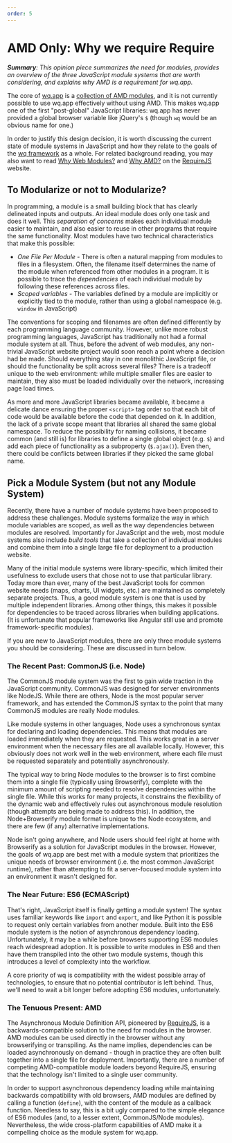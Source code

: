 ```yaml
---
order: 5
---
```


AMD Only: Why we require Require
================================

_**Summary**: This opinion piece summarizes the need for modules, provides an overview of the three JavaScript module systems that are worth considering, and explains why AMD is a requirement for wq.app._

The core of [wq.app] is a [collection of AMD modules], and it is not currently possible to use wq.app effectively without using AMD.  This makes wq.app one of the first "post-global" JavaScript libraries: wq.app has never provided a global browser variable like jQuery's `$` (though `wq` would be an obvious name for one.)

In order to justify this design decision, it is worth discussing the current state of module systems in JavaScript and how they relate to the goals of the [wq framework] as a whole.  For related background reading, you may also want to read [Why Web Modules?] and [Why AMD?] on the [RequireJS] website.

## To Modularize or not to Modularize?
In programming, a module is a small building block that has clearly delineated inputs and outputs.  An ideal module does only one task and does it well.  This *separation of concerns* makes each individual module easier to maintain, and also easier to reuse in other programs that require the same functionality.  Most modules have two technical characteristics that make this possible:

 * *One File Per Module* - There is often a natural mapping from modules to files in a filesystem.  Often, the filename itself determines the name of the module when referenced from other modules in a program.  It is possible to trace the *dependencies* of each individual module by following these references across files.
 * *Scoped variables* - The variables defined by a module are implicitly or explicitly tied to the module, rather than using a global namespace (e.g. `window` in JavaScript)

The conventions for scoping and filenames are often defined differently by each programming language community.  However, unlike more robust programming languages, JavaScript has traditionally not had a formal module system at all.  Thus, before the advent of web modules, any non-trivial JavaScript website project would soon reach a point where a decision had be made.  Should everything stay in one monolithic JavaScript file, or should the functionality be split across several files?  There is a tradeoff unique to the web environment: while multiple smaller files are easier to maintain, they also must be loaded individually over the network, increasing page load times.

As more and more JavaScript libraries became available, it became a delicate dance ensuring the proper `<script>` tag order so that each bit of code would be available before the code that depended on it.  In addition, the lack of a private scope meant that libraries all shared the same global namespace.  To reduce the possibility for naming collisions, it became common (and still is) for libraries to define a single global object (e.g. `$`) and add each piece of functionality as a subproperty (`$.ajax()`).  Even then, there could be conflicts between libraries if they picked the same global name.

## Pick a Module System (but not any Module System)
Recently, there have a number of module systems have been proposed to address these challenges.  Module systems formalize the way in which module variables are scoped, as well as the way dependencies between modules are resolved.  Importantly for JavaScript and the web, most module systems also include *build tools* that take a collection of individual modules and combine them into a single large file for deployment to a production website.

Many of the initial module systems were library-specific, which limited their usefulness to exclude users that chose not to use that particular library.  Today more than ever, many of the best JavaScript tools for common website needs (maps, charts, UI widgets, etc.) are maintained as completely separate projects.  Thus, a good module system is one that is used by multiple independent libraries.  Among other things, this makes it possible for dependencies to be traced across libraries when building applications.  (It is unfortunate that popular frameworks like Angular still use and promote framework-specific modules).

If you are new to JavaScript modules, there are only three module systems you should be considering.  These are discussed in turn below.

### The Recent Past: CommonJS (i.e. Node)
The CommonJS module system was the first to gain wide traction in the JavaScript community.  CommonJS was designed for server environments like NodeJS.  While there are others, Node is the most popular server framework, and has extended the CommonJS syntax to the point that many CommonJS modules are really Node modules.

Like module systems in other languages, Node uses a synchronous syntax for declaring and loading dependencies.  This means that modules are loaded immediately when they are requested.  This works great in a server environment when the necessary files are all available locally.  However, this obviously does not work well in the web environment, where each file must be requested separately and potentially asynchronously.

The typical way to bring Node modules to the browser is to first combine them into a single file (typically using Browserify), complete with the minimum amount of scripting needed to resolve dependencies within the single file.  While this works for many projects, it constrains the flexibility of the dynamic web and effectively rules out asynchronous module resolution (though attempts are being made to address this).  In addition, the Node+Browserify module format is unique to the Node ecosystem, and there are few (if any) alternative implementations.

Node isn't going anywhere, and Node users should feel right at home with Browserify as a solution for JavaScript modules in the browser.  However, the goals of wq.app are best met with a module system that prioritizes the unique needs of browser environment (i.e. the most common JavaScript runtime), rather than attempting to fit a server-focused module system into an environment it wasn't designed for.

### The Near Future: ES6 (ECMAScript)
That's right, JavaScript itself is finally getting a module system!  The syntax uses familiar keywords like `import` and `export`, and like Python it is possible to request only certain variables from another module.  Built into the ES6 module system is the notion of asynchronous dependency loading.  Unfortunately, it may be a while before browsers supporting ES6 modules reach widespread adoption.  It is possible to write modules in ES6 and then have them transpiled into the other two module systems, though this introduces a level of complexity into the workflow.

A core priority of wq is compatibility with the widest possible array of technologies, to ensure that no potential contributor is left behind.  Thus, we'll need to wait a bit longer before adopting ES6 modules, unfortunately.

### The Tenuous Present: AMD
The Asynchronous Module Definition API, pioneered by [RequireJS], is a backwards-compatible solution to the need for modules in the browser.  AMD modules can be used directly in the browser without any browserifying or transpiling.  As the name implies, dependencies can be loaded asynchronously on demand - though in practice they are often built together into a single file for deployment.  Importantly, there are a number of competing AMD-compatible module loaders beyond RequireJS, ensuring that the technology isn't limited to a single user community.

In order to support asynchronous dependency loading while maintaining backwards compatibility with old browsers, AMD modules are defined by calling a function (`define`), with the content of the module as a callback function.  Needless to say, this is a bit ugly compared to the simple elegance of ES6 modules (and, to a lesser extent, CommonJS/Node modules).  Nevertheless, the wide cross-platform capabilities of AMD make it a compelling choice as the module system for wq.app.

[wq.app]: http://wq.io/wq.app
[wq framework]: http://wq.io
[collection of AMD modules]: http://wq.io/docs/app
[Why Web Modules?]: http://requirejs.org/docs/why.html
[Why AMD?]: http://requirejs.org/docs/whyamd.html
[RequireJS]: http://requirejs.org
